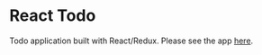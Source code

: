 # React Todo

Todo application built with React/Redux. Please see the app [here](https://react-todos-b409e.firebaseapp.com).